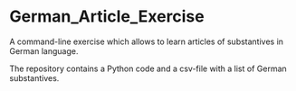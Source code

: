 # German_Article_Exercise

A command-line exercise which allows to learn articles of substantives in German language.

The repository contains a Python code and a csv-file with a list of German substantives.
